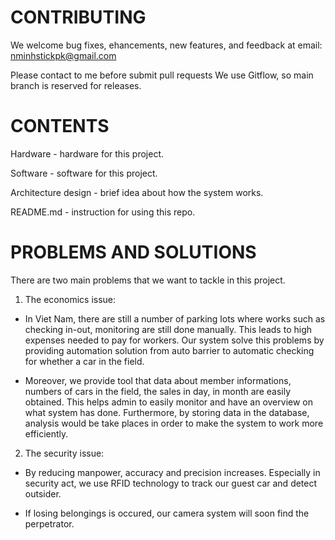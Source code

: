 # CONTRIBUTING

We welcome bug fixes, ehancements, new features, and feedback at email: nminhstickpk@gmail.com

Please contact to me before submit pull requests We use Gitflow, so main branch is reserved for releases.

# CONTENTS

Hardware - hardware for this project.

Software - software for this project.

Architecture design - brief idea about how the system works.

README.md - instruction for using this repo.

# PROBLEMS AND SOLUTIONS

There are two main problems that we want to tackle in this project.
1. The economics issue:

- In Viet Nam, there are still a number of parking lots where works such as checking in-out, monitoring are still done manually. This leads to high expenses needed to pay for workers. Our system solve this problems by providing automation solution from auto barrier to automatic checking for whether a car in the field.

- Moreover, we provide tool that data about member informations, numbers of cars in the field, the sales in day, in month are easily obtained. This helps admin to easily monitor and have an overview on what system has done. Furthermore, by storing data in the database, analysis would be take places in order to make the system to work more efficiently.

2. The security issue:

- By reducing manpower, accuracy and precision increases. Especially in security act, we use RFID technology to track our guest car and detect outsider.

- If losing belongings is occured, our camera system will soon find the perpetrator.
